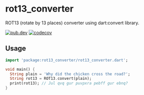 # rot13_converter

ROT13 (rotate by 13 places) converter using dart:convert library.

[![pub.dev](https://img.shields.io/pub/v/rot13_converter.svg)](https://pub.dev/packages/rot13_converter)
[![codecov](https://codecov.io/gh/sunaoka/dart-rot13-converter/branch/develop/graph/badge.svg?token=WW2SY9NRV4)](https://codecov.io/gh/sunaoka/dart-rot13-converter)

## Usage

```dart
import 'package:rot13_converter/rot13_converter.dart';

void main() {
  String plain = 'Why did the chicken cross the road?';
  String rot13 = ROT13.convert(plain);
  print(rot13); // Jul qvq gur puvpxra pebff gur ebnq?
}
```
